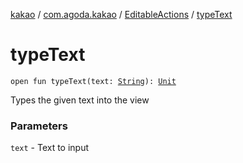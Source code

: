 [kakao](../../index.md) / [com.agoda.kakao](../index.md) / [EditableActions](index.md) / [typeText](./type-text.md)

# typeText

`open fun typeText(text: `[`String`](https://kotlinlang.org/api/latest/jvm/stdlib/kotlin/-string/index.html)`): `[`Unit`](https://kotlinlang.org/api/latest/jvm/stdlib/kotlin/-unit/index.html)

Types the given text into the view

### Parameters

`text` - Text to input